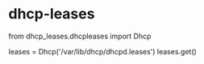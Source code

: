 # dhcp-leases

from dhcp_leases.dhcpleases import Dhcp

leases = Dhcp('/var/lib/dhcp/dhcpd.leases')
leases.get()
